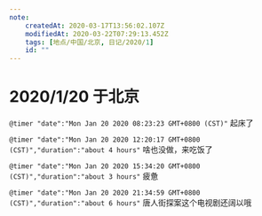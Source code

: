 ```yaml
---
note:
    createdAt: 2020-03-17T13:56:02.107Z
    modifiedAt: 2020-03-22T07:29:13.452Z
    tags: [地点/中国/北京, 日记/2020/1]
    id: ""
---
```

# 2020/1/20 于北京

`@timer "date":"Mon Jan 20 2020 08:23:23 GMT+0800 (CST)"`
起床了

`@timer "date":"Mon Jan 20 2020 12:20:17 GMT+0800 (CST)","duration":"about 4 hours"`
啥也没做，来吃饭了

`@timer "date":"Mon Jan 20 2020 15:34:20 GMT+0800 (CST)","duration":"about 3 hours"`
疲惫

`@timer "date":"Mon Jan 20 2020 21:34:59 GMT+0800 (CST)","duration":"about 6 hours"`
唐人街探案这个电视剧还阔以哦
